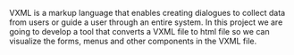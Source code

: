 VXML is a markup language that enables creating dialogues to collect data from users or guide a user through an entire system.
In this project we are going to develop a tool that converts a VXML file to html file so we can visualize the forms, menus and other components in the VXML file.
